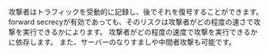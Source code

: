 
攻撃者はトラフィックを受動的に記録し、後でそれを復号することができます。
forward secrecyが有効であっても、そのリスクは攻撃者がどの程度の速さで攻撃を実行できるかによります。
攻撃者がどの程度の速度で攻撃を実行できるかに依存します。
また、サーバーのなりすましや中間者攻撃も可能です。
